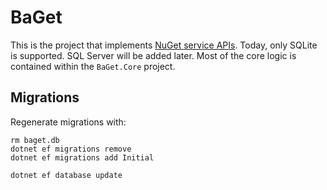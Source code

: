 # BaGet

This is the project that implements [NuGet service APIs](https://docs.microsoft.com/en-us/nuget/api/overview). Today, only SQLite is supported. SQL Server will be added later. Most of the core logic is contained within the `BaGet.Core` project.

## Migrations

Regenerate migrations with:

```
rm baget.db
dotnet ef migrations remove
dotnet ef migrations add Initial

dotnet ef database update
```